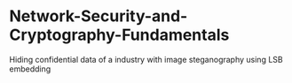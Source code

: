 # Network-Security-and-Cryptography-Fundamentals
 Hiding confidential data of a industry with image steganography using LSB embedding
